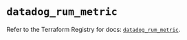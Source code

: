 # `datadog_rum_metric`

Refer to the Terraform Registry for docs: [`datadog_rum_metric`](https://registry.terraform.io/providers/datadog/datadog/3.75.0/docs/resources/rum_metric).

